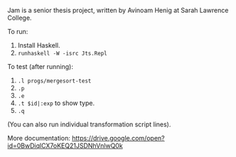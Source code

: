 Jam is a senior thesis project, written by Avinoam Henig at Sarah Lawrence College.

To run:
1. Install Haskell.
2. `runhaskell -W -isrc Jts.Repl`

To test (after running):
1. `.l progs/mergesort-test`
2. `.p`
3. `.e`
4. `.t $id|:exp` to show type.
5. `.q`

(You can also run individual transformation script lines).

More documentation: https://drive.google.com/open?id=0BwDiqlCX7oKEQ21JSDNhVnlwQ0k

